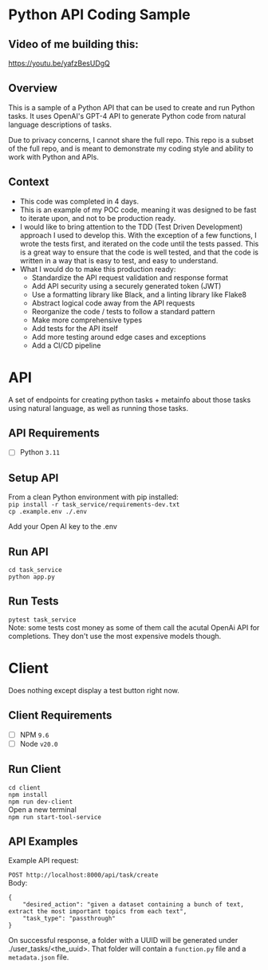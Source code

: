 # Python API Coding Sample  

## Video of me building this:
https://youtu.be/yafzBesUDgQ

## Overview  
This is a sample of a Python API that can be used to create and run Python tasks. It uses OpenAI's GPT-4 API to generate Python code from natural language descriptions of tasks.  

Due to privacy concerns, I cannot share the full repo. This repo is a subset of the full repo, and is meant to demonstrate my coding style and ability to work with Python and APIs.  
## Context  
- This code was completed in 4 days.  
- This is an example of my POC code, meaning it was designed to be fast to iterate upon, and not to be production ready.  
- I would like to bring attention to the TDD (Test Driven Development) approach I used to develop this. With the exception of a few functions, I wrote the tests first, and iterated on the code until the tests passed. This is a great way to ensure that the code is well tested, and that the code is written in a way that is easy to test, and easy to understand.
- What I would do to make this production ready:  
  - Standardize the API request validation and response format  
  - Add API security using a securely generated token (JWT)  
  - Use a formatting library like Black, and a linting library like Flake8  
  - Abstract logical code away from the API requests  
  - Reorganize the code / tests to follow a standard pattern  
  - Make more comprehensive types  
  - Add tests for the API itself  
  - Add more testing around edge cases and exceptions  
  - Add a CI/CD pipeline  

# API  
A set of endpoints for creating python tasks + metainfo about those tasks using natural language, as well as running those tasks.  

## API Requirements  
- [ ] Python `3.11`  

## Setup API  

From a clean Python environment with pip installed:  
`pip install -r task_service/requirements-dev.txt`  
`cp .example.env ./.env`  

Add your Open AI key to the .env  

## Run API  
`cd task_service`  
`python app.py`  

## Run Tests  
`pytest task_service`  
Note: some tests cost money as some of them call the acutal OpenAi API for completions. They don't use the most expensive models though.  

# Client  
Does nothing except display a test button right now.  

## Client Requirements  
- [ ] NPM `9.6`  
- [ ] Node `v20.0`  

## Run Client  
`cd client`  
`npm install`  
`npm run dev-client`  
Open a new terminal  
`npm run start-tool-service`  

## API Examples  
Example API request:  

`POST http://localhost:8000/api/task/create`  
Body:  
```
{   
    "desired_action": "given a dataset containing a bunch of text, extract the most important topics from each text",  
    "task_type": "passthrough"  
}  
```

On successful response, a folder with a UUID will be generated under ./user_tasks/<the_uuid>. That folder will contain a `function.py` file and a `metadata.json` file.  
